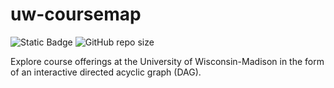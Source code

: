 # uw-coursemap

![Static Badge](https://img.shields.io/badge/Cheesehacks-2024-fec732?link=https%3A%2F%2Fcheesehacks.webdevuw.com%2F)
![GitHub repo size](https://img.shields.io/github/repo-size/twangodev/uw-coursemap)

Explore course offerings at the University of Wisconsin-Madison in the form of an interactive directed acyclic graph (DAG).
